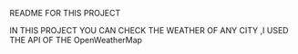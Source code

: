 README FOR THIS PROJECT  

IN THIS PROJECT YOU CAN CHECK THE WEATHER OF ANY CITY ,I USED THE API OF THE OpenWeatherMap
